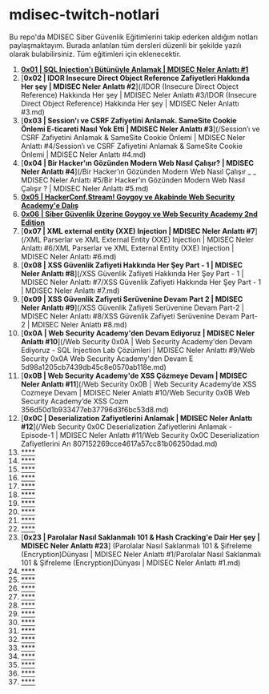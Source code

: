 # mdisec-twitch-notlari
Bu repo'da MDISEC Siber Güvenlik Eğitimlerini takip ederken aldığım notları paylaşmaktayım. Burada anlatılan tüm dersleri düzenli bir şekilde yazılı olarak bulabilirsiniz. Tüm eğitimleri için eklenecektir.

 1. [**0x01 | SQL Injection'ı Bütünüyle Anlamak | MDISEC Neler Anlattı #1**](/SQL%20Injection’ı%20Bütünüyle%20Anlamak%20%7C%20MDISEC%20Neler%20Anlattı%20%232/SQL%20Injection’ı%20Bütünüyle%20Anlamak%20%7C%20MDISEC%20Neler%20Anlattı%20%232.md)
 2. [**0x02 | IDOR Insecure Direct Object Reference Zafiyetleri Hakkında Her şey | MDISEC Neler Anlattı #2**](/IDOR (Insecure Direct Object Reference) Hakkında Her şey | MDISEC Neler Anlattı #3/IDOR (Insecure Direct Object Reference) Hakkında Her şey | MDISEC Neler Anlattı #3.md)
 3. [**0x03 | Session'ı ve CSRF Zafiyetini Anlamak. SameSite Cookie Önlemi E-ticareti Nasıl Yok Etti | MDISEC Neler Anlattı #3**](/Session’ı ve CSRF Zafiyetini Anlamak & SameSite Cookie Önlemi | MDISEC Neler Anlattı #4/Session’ı ve CSRF Zafiyetini Anlamak & SameSite Cookie Önlemi | MDISEC Neler Anlattı #4.md)
 4. [**0x04 | Bir Hacker'ın Gözünden Modern Web Nasıl Çalışır? | MDISEC Neler Anlattı #4**](/Bir Hacker’ın Gözünden Modern Web Nasıl Çalışır _ _ MDISEC Neler Anlattı #5/Bir Hacker’ın Gözünden Modern Web Nasıl Çalışır ? | MDISEC Neler Anlattı #5.md)
 5. [**0x05 | HackerConf.Stream! Goygoy ve Akabinde Web Security Academy'e Dalış**]()
 6. [**0x06 | Siber Güvenlik Üzerine Goygoy ve Web Security Academy 2nd Edition**]()
 7. [**0x07 | XML external entity (XXE) Injection | MDISEC Neler Anlattı #7**](/XML Parserlar ve XML External Entity (XXE) Injection | MDISEC Neler Anlattı #6/XML Parserlar ve XML External Entity (XXE) Injection | MDISEC Neler Anlattı #6.md)
 8. [**0x08 | XSS Güvenlik Zafiyeti Hakkında Her Şey Part - 1 | MDISEC Neler Anlattı #8**](/XSS Güvenlik Zafiyeti Hakkında Her Şey Part - 1 | MDISEC Neler Anlattı #7/XSS Güvenlik Zafiyeti Hakkında Her Şey Part - 1 | MDISEC Neler Anlattı #7.md)
 9. [**0x09 | XSS Güvenlik Zafiyeti Serüvenine Devam Part 2 | MDISEC Neler Anlattı #9**](/XSS Güvenlik Zafiyeti Serüvenine Devam Part-2 | MDISEC Neler Anlattı #8/XSS Güvenlik Zafiyeti Serüvenine Devam Part-2 | MDISEC Neler Anlattı #8.md)
 10. [**0x0A | Web Security Academy'den Devam Ediyoruz | MDISEC Neler Anlattı #10**](/Web Security 0x0A | Web Security Academy'den Devam Ediyoruz - SQL Injection Lab Çözümleri | MDISEC Neler Anlattı #9/Web Security 0x0A Web Security Academy'den Devam E 5d98a1205cb7439db45c8e0570ab118e.md)
 11. [**0x0B | Web Security Academy'de XSS Çözmeye Devam | MDISEC Neler Anlattı #11**](/Web Security 0x0B | Web Security Academy’de XSS Cozmeye Devam | MDISEC Neler Anlattı #10/Web Security 0x0B Web Security Academy’de XSS Cozm 356d50d1b933477eb37796d3f6bc53d8.md) 
 12. [**0x0C | Deserialization Zafiyetlerini Anlamak | MDISEC Neler Anlattı #12**](/Web Security 0x0C Deserialization Zafiyetlerini Anlamak - Episode-1 | MDISEC Neler Anlattı #11/Web Security 0x0C Deserialization Zafiyetlerini An 807152269cce4617a57cc81b06250dad.md) 
 13. [****]() 
 14. [****]() 
 15. [****]() 
 16. [****]() 
 17. [****]() 
 18. [****]() 
 19. [****]() 
 20. [****]() 
 21. [****]() 
 22. [****]()  
 23. [**0x23 | Parolalar Nasıl Saklanmalı 101 & Hash Cracking'e Dair Her şey | MDISEC Neler Anlattı #23**] (Parolalar Nasıl Saklanmalı 101 & Şifreleme (Encryption)Dünyası | MDISEC Neler Anlattı #1/Parolalar Nasıl Saklanmalı 101 & Şifreleme (Encryption)Dünyası | MDISEC Neler Anlattı #1.md)
 24. [****]() 
 25. [****]() 
 26. [****]() 
 27. [****]() 
 28. [****]() 
 29. [****]() 
 30. [****]() 
 31. [****]() 
 32. [****]() 
 33. [****]() 
 34. [****]() 
 35. [****]() 
 36. [****]() 
 37. [****]() 

